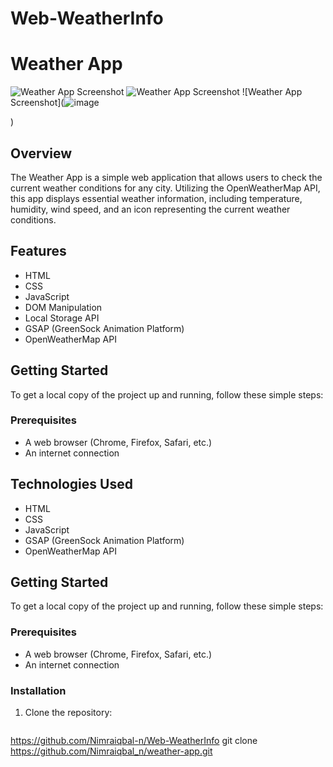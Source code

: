 # Web-WeatherInfo

# Weather App


![Weather App Screenshot](![image](https://github.com/user-attachments/assets/41ee0bf7-5b8e-4763-a111-58008cfff0c6)) 
![Weather App Screenshot](![image](https://github.com/user-attachments/assets/7e6de86c-feff-4158-b152-c8ccdfb8832a)
) 
![Weather App Screenshot](![image](https://github.com/user-attachments/assets/356f5fcd-0f3e-4ca6-bc30-ac303066a618)

) 
## Overview

The Weather App is a simple web application that allows users to check the current weather conditions for any city. Utilizing the OpenWeatherMap API, this app displays essential weather information, including temperature, humidity, wind speed, and an icon representing the current weather conditions.

## Features

- HTML
- CSS
- JavaScript
- DOM Manipulation
- Local Storage API
- GSAP (GreenSock Animation Platform)
- OpenWeatherMap API

## Getting Started

To get a local copy of the project up and running, follow these simple steps:

### Prerequisites

- A web browser (Chrome, Firefox, Safari, etc.)
- An internet connection


## Technologies Used

- HTML
- CSS
- JavaScript
- GSAP (GreenSock Animation Platform)
- OpenWeatherMap API

## Getting Started

To get a local copy of the project up and running, follow these simple steps:

### Prerequisites

- A web browser (Chrome, Firefox, Safari, etc.)
- An internet connection

### Installation

1. Clone the repository:
   ```bash
https://github.com/Nimraiqbal-n/Web-WeatherInfo
   git clone https://github.com/Nimraiqbal_n/weather-app.git
